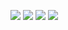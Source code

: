 
<p align="center">
  
![](https://img1.picmix.com/output/pic/normal/0/4/9/0/11590940_f6718.gif)
![](https://img1.picmix.com/output/pic/normal/0/6/9/0/11590960_1d009.gif)
![](https://img1.picmix.com/output/pic/normal/6/9/9/0/11590996_6545a.gif)
![](https://dotesports.com/wp-content/uploads/2024/09/Mouthwashing-story-and-ending-explained.jpg?w=1200)








<!--
**deathdelivery/deathdelivery** is a ✨ _special_ ✨ repository because its `README.md` (this file) appears on your GitHub profile.

Here are some ideas to get you started:

- 🔭 I’m currently working on ...
- 🌱 I’m currently learning ...
- 👯 I’m looking to collaborate on ...
- 🤔 I’m looking for help with ...
- 💬 Ask me about ...
- 📫 How to reach me: ...
- 😄 Pronouns: ...
- ⚡ Fun fact: ...
-->
